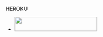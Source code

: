 HEROKU 
- <a align="center"><a href="https://dashboard.heroku.com/new?template=https://github.com/darkdev-tech/SILENCER-MD"> <img src="https://img.shields.io/badge/DEPLOY%20NOW-purple?style=for-the-badge&logo=porsche" width="220" height="38.45"/></a></p>
